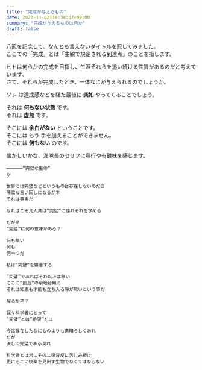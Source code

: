```yaml
---
title: "完成が与えるもの"
date: 2023-11-02T18:38:07+09:00
summary: "完成が与えるものは何か"
draft: false
---
```

八冠を記念して、なんとも言えないタイトルを冠してみました。  
ここでの「完成」とは「主観で規定される到達点」のことを指します。  

ヒトは何らかの完成を目指し、生涯それらを追い続ける性質があるのだと考えています。  
さて、それらが完成したとき、一体なにが与えられるのでしょうか。  

ソレ は達成感などを経た最後に **突如** やってくることでしょう。  

それは **何もない状態** です。  
それは **虚無** です。  

そこには **余白がない** ということです。  
そこには もう 手を加えることができません。  
そこには **何もない** のです。  

懐かしいかな、涅隊長のセリフに奥行や有難味を感じます。  
```
――――――“完璧な生命”
か

世界には完璧などというものは存在しないのだヨ
陳腐な言い回しになるがネ
それは事実だ

なればこそ凡人共は“完璧”に憧れそれを求める

だがネ
“完璧”に何の意味がある？

何も無い
何も
何一つだ

私は“完璧”を嫌悪する

“完璧”であればそれ以上は無い
そこに“創造”の余地は無く
それは知恵も才能も立ち入る隙が無いという事だ

解るかネ？

我々科学者にとって
“完璧”とは“絶望”だヨ

今迄存在したなにものよりも素晴らしくあれ
だが
決して完璧である莫れ

科学者とは常にその二律背反に苦しみ続け
更にそこに快楽を見出す生物でなくてはならない
```
